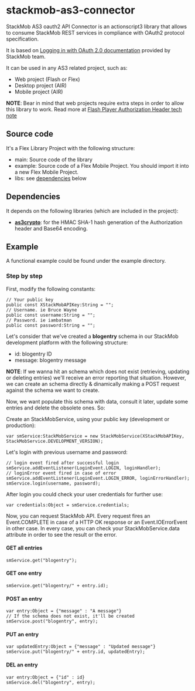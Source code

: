 # stackmob-as3-connector

StackMob AS3 oauth2 API Connector is an actionscript3 library that allows to consume StackMob REST services in compliance with OAuth2 protocol specification.

It is based on [Logging in with OAuth 2.0 documentation](https://gist.github.com/f5e8dc879f506c9a0268) provided by StackMob team.

It can be used in any AS3 related project, such as:

  * Web project (Flash or Flex)
  * Desktop project (AIR)
  * Mobile project (AIR)

**NOTE**: Bear in mind that web projects require extra steps in order to allow this library to work. Read more at [Flash Player Authorization Header tech note](http://helpx.adobe.com/flash-player/kb/authorization-header-request-flash-player.html)

## Source code

It's a Flex Library Project with the following structure:
  * main: Source code of the library
  * example: Source code of a Flex Mobile Project. You should import it into a new Flex Mobile Project.
  * libs: see [dependencies](#dependencies) below

## Dependencies

It depends on the following libraries (which are included in the project):

  * **[as3crypto](https://code.google.com/p/as3crypto/)**: for the HMAC SHA-1 hash generation of the Authorization header and
  Base64 encoding.

## Example

A functional example could be found under the example directory. 

### Step by step

First, modify the following constants:

    // Your public key
    public const XStackMobAPIKey:String = "";
    // Username. ie Bruce Wayne
    public const username:String = "";
    // Password. ie iambatman
    public const password:String = "";

Let's consider that we've created a **blogentry** schema in our StackMob development platform with the following structure:

  * id: blogentry ID
  * message: blogentry message

**NOTE**: If we wanna hit an schema which does not exist (retrieving, updating or deleting entries) we'll receive an error reporting that situation. However, we can create an schema directly & dinamically making a POST request against the schema we want to create.

Now, we want populate this schema with data, consult it later, update some entries and delete the obsolete ones. So:

Create an StackMobService, using your public key (development or production):

    var smService:StackMobService = new StackMobService(XStackMobAPIKey, StackMobService.DEVELOPMENT_VERSION);
    
Let's login with previous username and password:

    // login event fired after successful login
    smService.addEventListener(LoginEvent.LOGIN, loginHandler);
    // loginError event fired in case of error
    smService.addEventListener(LoginEvent.LOGIN_ERROR, loginErrorHandler);
    smService.login(username, password);
    
After login you could check your user credentials for further use:

    var credentials:Object = smService.credentials;

Now, you can request StackMob API. Every request fires an Event.COMPLETE in case of a HTTP OK response or an Event.IOErrorEvent in other case. In every case, you can check your StackMobService.data attribute in order to see the result or the error.

#### GET all entries

    smService.get("blogentry");
    
#### GET one entry
    
    smService.get("blogentry/" + entry.id);
    
#### POST an entry

    var entry:Object = {"message" : "A message"}
    // If the schema does not exist, it'll be created
    smService.post("blogentry", entry);
    
#### PUT an entry

    var updatedEntry:Object = {"message" : "Updated message"}
    smService.put("blogentry/" + entry.id, updatedEntry);
    
#### DEL an entry

    var entry:Object = {"id" : id}
    smService.del("blogentry", entry);